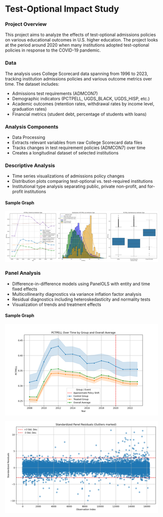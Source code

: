 # Test-Optional Impact Study

### Project Overview
This project aims to analyze the effects of test-optional admissions policies on various educational outcomes in U.S. higher education. The project looks at the period around 2020 when many institutions adopted test-optional policies in response to the COVID-19 pandemic.

### Data
The analysis uses College Scorecard data spanning from 1996 to 2023, tracking institution admissions policies and various outcome metrics over time. The dataset includes:

- Admissions test requirements (ADMCON7)
- Demographic indicators (PCTPELL, UGDS_BLACK, UGDS_HISP, etc.)
- Academic outcomes (retention rates, withdrawal rates by income level, graduation rates)
- Financial metrics (student debt, percentage of students with loans)

### Analysis Components

- Data Processing
- Extracts relevant variables from raw College Scorecard data files
- Tracks changes in test requirement policies (ADMCON7) over time
- Creates a longitudinal dataset of selected institutions

### Descriptive Analysis

- Time series visualizations of admissions policy changes
- Distribution plots comparing test-optional vs. test-required institutions
- Institutional type analysis separating public, private non-profit, and for-profit institutions

#### Sample Graph

![Pell Percentage Split by Institution Type](sample-imgs/descriptive_institutional_data.png)

### Panel Analysis
- Difference-in-difference models using PanelOLS with entity and time fixed effects
- Multicollinearity diagnostics via variance inflation factor analysis
- Residual diagnostics including heteroskedasticity and normality tests
- Visualization of trends and treatment effects

#### Sample Graph

![Pell Percentage Trend Over Time](sample-imgs/trend_plot.png)

![Pell Percentage Standardized Panel Residuals](sample-imgs/standardized_residuals_plot.png)